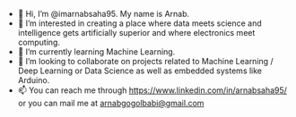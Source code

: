 - 👋 Hi, I’m @imarnabsaha95. My name is Arnab.
- 👀 I’m interested in creating a place where data meets science and intelligence gets artificially superior and where electronics meet computing.
- 🌱 I’m currently learning Machine Learning.
- 💞️ I’m looking to collaborate on projects related to Machine Learning / Deep Learning or Data Science as well as embedded systems like Arduino.
- 📫 You can reach me through https://www.linkedin.com/in/arnabsaha95/ or you can mail me at arnabgogolbabi@gmail.com

<!---
imarnabsaha95/imarnabsaha95 is a ✨ special ✨ repository because its `README.md` (this file) appears on your GitHub profile.
You can click the Preview link to take a look at your changes.
--->
